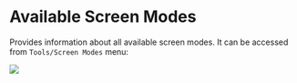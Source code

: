 # Available Screen Modes

Provides information about all available screen modes. It can be accessed from `Tools/Screen Modes` menu:

![](https://github.com/G1ANT-Robot/G1ANT.Manual/raw/develop/G1ANT.Manual/-assets/screen-mode.jpg)

